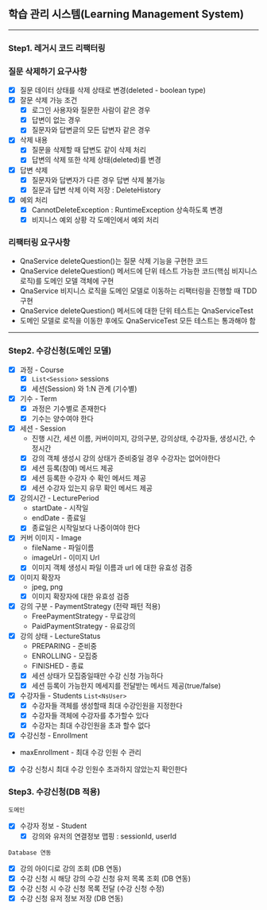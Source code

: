 ## 학습 관리 시스템(Learning Management System)

---

### Step1. 레거시 코드 리팩터링
### 질문 삭제하기 요구사항
- [X] 질문 데이터 상태를 삭제 상태로 변경(deleted - boolean type)
- [X] 잘문 삭제 가능 조건 
  - [X] 로그인 사용자와 질문한 사람이 같은 경우
  - [X] 답변이 없는 경우
  - [X] 질문자와 답변글의 모든 답변자 같은 경우
- [X] 삭제 내용
  - [X] 질문을 삭제할 때 답변도 같이 삭제 처리
  - [X] 답변의 삭제 또한 삭제 상태(deleted)를 변경
- [X] 답변 삭제
  - [X] 질문자와 답변자가 다른 경우 답변 삭제 불가능
  - [X] 질문과 답변 삭제 이력 저장 : DeleteHistory
- [X] 예외 처리
  - [X] CannotDeleteException : RuntimeException 상속하도록 변경
  - [X] 비지니스 예외 상황 각 도메인에서 예외 처리 

### 리팩터링 요구사항
- QnaService deleteQuestion()는 질문 삭제 기능을 구현한 코드
- QnaService deleteQuestion() 메서드에 단위 테스트 가능한 코드(핵심 비지니스 로직)를 도메인 모델 객체에 구현
- QnaService 비지니스 로직을 도메인 모델로 이동하는 리팩터링을 진행할 때 TDD 구현
- QnaService deleteQuestion() 메서드에 대한 단위 테스트는 QnaServiceTest
- 도메인 모델로 로직을 이동한 후에도 QnaServiceTest 모든 테스트는 통과해야 함

---

### Step2. 수강신청(도메인 모델)
- [X] 과정 - Course  
  - [X] `List<Session>` sessions
  - [X] 세션(Session) 와 1:N 관계 (기수별)
- [X] 기수 - Term
  - [X] 과정은 기수별로 존재한다
  - [X] 기수는 양수여야 한다
- [X] 세션 - Session
  - 진행 시간, 세션 이름, 커버이미지, 강의구분, 강의상태, 수강자들, 생성시간, 수정시간
  - [X] 강의 객체 생성시 강의 상태가 준비중일 경우 수강자는 없어야한다
  - [X] 세션 등록(참여) 메서드 제공
  - [X] 세션 등록한 수강자 수 확인 메서드 제공
  - [X] 세션 수강자 있는지 유무 확인 메서드 제공
- [X] 강의시간 - LecturePeriod
  - startDate - 시작일
  - endDate - 종료일
  - [X] 종료일은 시작일보다 나중이여야 한다
- [X] 커버 이미지 - Image 
  - fileName - 파일이름
  - imageUrl - 이미지 Url
  - [X] 이미지 객체 생성시 파일 이름과 url 에 대한 유효성 검증
- [X] 이미지 확장자
  - jpeg, png
  - [X] 이미지 확장자에 대한 유효성 검증
- [X] 강의 구분 - PaymentStrategy (전략 패턴 적용)
  - FreePaymentStrategy - 무료강의
  - PaidPaymentStrategy - 유료강의
- [X] 강의 상태 - LectureStatus
  - PREPARING - 준비중
  - ENROLLING - 모집중
  - FINISHED - 종료
  - [X] 세션 상태가 모집중일때만 수강 신청 가능하다
  - [X] 세션 등록이 가능한지 메세지를 전달받는 메서드 제공(true/false)
- [X] 수강자들 - Students `List<NsUser>`
  - [X] 수강자들 객체를 생성할때 최대 수강인원을 지정한다
  - [X] 수강자들 객체에 수강자를 추가할수 있다
  - [X] 수강자는 최대 수강인원을 초과 할수 없다
- [X] 수강신청 - Enrollment
 - maxEnrollment - 최대 수강 인원 수 관리
 - [X] 수강 신청시 최대 수강 인원수 초과하지 않았는지 확인한다

### Step3. 수강신청(DB 적용)
`도메인`
- [X] 수강자 정보  - Student
  - [X] 강의와 유저의 연결정보 맵핑 : sessionId, userId

`Database 연동`
- [X] 강의 아이디로 강의 조회 (DB 연동) 
- [X] 수강 신청 시 해당 강의 수강 신청 유저 목록 조회 (DB 연동)
- [X] 수강 신청 시 수강 신청 목록 전달 (수강 신청 수정)
- [X] 수강 신청 유저 정보 저장 (DB 연동)